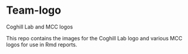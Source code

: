 # Team-logo
Coghill Lab and MCC logos

This repo contains the images for the Coghill Lab logo and various MCC logos for use in Rmd reports.
